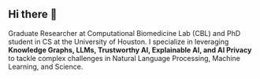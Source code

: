 ## Hi there 👋
Graduate Researcher at Computational Biomedicine Lab (CBL) and PhD student in CS at the University of Houston. I specialize in leveraging **Knowledge Graphs, LLMs, Trustworthy AI, Explainable AI, and AI Privacy** to tackle complex challenges in Natural Language Processing, Machine Learning, and Science.


<!--
**mahir-Droid/mahir-Droid** is a ✨ _special_ ✨ repository because its `README.md` (this file) appears on your GitHub profile.

Here are some ideas to get you started:

- 🔭 I’m currently working on ...
- 🌱 I’m currently learning ...
- 👯 I’m looking to collaborate on ...
- 🤔 I’m looking for help with ...
- 💬 Ask me about ...
- 📫 How to reach me: ...
- 😄 Pronouns: ...
- ⚡ Fun fact: ...
-->

